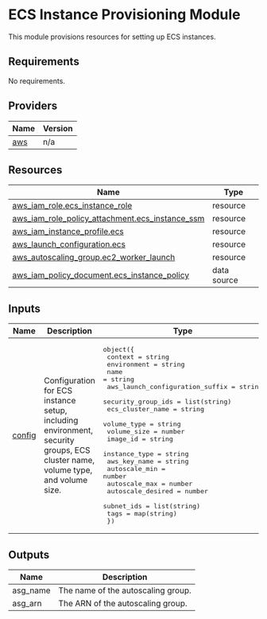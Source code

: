 # ECS Instance Provisioning Module

This module provisions resources for setting up ECS instances.

## Requirements

No requirements.

## Providers

| Name | Version |
|------|---------|
| [aws](https://registry.terraform.io/providers/hashicorp/aws/latest/docs) | n/a |

## Resources

| Name | Type |
|------|------|
| [aws_iam_role.ecs_instance_role](https://registry.terraform.io/providers/hashicorp/aws/latest/docs/resources/iam_role) | resource |
| [aws_iam_role_policy_attachment.ecs_instance_ssm](https://registry.terraform.io/providers/hashicorp/aws/latest/docs/resources/iam_role_policy_attachment) | resource |
| [aws_iam_instance_profile.ecs](https://registry.terraform.io/providers/hashicorp/aws/latest/docs/resources/iam_instance_profile) | resource |
| [aws_launch_configuration.ecs](https://registry.terraform.io/providers/hashicorp/aws/latest/docs/resources/launch_configuration) | resource |
| [aws_autoscaling_group.ec2_worker_launch](https://registry.terraform.io/providers/hashicorp/aws/latest/docs/resources/autoscaling_group) | resource |
| [aws_iam_policy_document.ecs_instance_policy](https://registry.terraform.io/providers/hashicorp/aws/latest/docs/data-sources/iam_policy_document) | data source |

## Inputs

| Name | Description | Type | Default | Required |
|------|-------------|------|---------|:--------:|
| [config](#input\_config) | Configuration for ECS instance setup, including environment, security groups, ECS cluster name, volume type, and volume size. | <pre>object({<br>    context                     = string<br>    environment                 = string<br>    name                        = string<br>    aws_launch_configuration_suffix = string<br>    security_group_ids          = list(string)<br>    ecs_cluster_name            = string<br>    volume_type                 = string<br>    volume_size                 = number<br>    image_id                    = string<br>    instance_type               = string<br>    aws_key_name                = string<br>    autoscale_min               = number<br>    autoscale_max               = number<br>    autoscale_desired           = number<br>    subnet_ids                  = list(string)<br>    tags                        = map(string)<br>  })</pre> | n/a | yes |

## Outputs

| Name | Description |
|------|-------------|
| asg_name | The name of the autoscaling group. |
| asg_arn | The ARN of the autoscaling group. |

